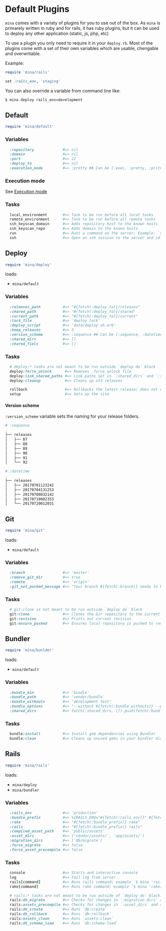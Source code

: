 # Default Plugins

`mina` comes with a variaty of plugins for you to use out of the box. As `mina` is primarely written in ruby and for rails, it has
ruby plugins, but it can be used to deploy any other application (static, js, php, etc)

To use a plugin you only need to require it in your `deploy.rb`. Most of the plugins come with a set of their
own variables which are usable, chengable and overwritable.

Example:

``` ruby
require 'mina/rails'

set :rails_env, 'staging'
```

You can also override a variable from command line like:

``` sh
$ mina deploy rails_env=development
```

## Default

``` ruby
require 'mina/default'
```

### Variables
``` ruby
  :repository             #=> nil
  :domain                 #=> nil
  :port                   #=> 22
  :deploy_to              #=> nil
  :execution_mode         #=> :pretty ## Can be [:exec, :pretty, :pritner, :system]
```

### Execution mode
See [Execution mode](how_mina_works.md#execution-modes-runners)

### Tasks
``` ruby
  local_environment       #=> Task to be run before all local tasks
  remote_environment      #=> Task to be run before all remote tasks
  ssh_keyscan_domain      #=> Adds repository host to the known hosts
  ssh_keyscan_repo        #=> Adds domain to the known hosts
  run                     #=> Runs a command on the server; Example: `$ mina 'run[rake db:migrate]'`
  ssh                     #=> Open an ssh session to the server and cd to deploy_to folder
```

## Deploy
``` ruby
require 'mina/deploy'
```

loads:
- `mina/default`

### Variables

``` ruby
  :releases_path          #=> "#{fetch(:deploy_to)}/releases"
  :shared_path            #=> "#{fetch(:deploy_to)}/shared"
  :current_path           #=> "#{fetch(:deploy_to)}/current"
  :lock_file              #=> 'deploy.lock'
  :deploy_script          #=> 'data/deploy.sh.erb'
  :keep_releases          #=> 5
  :version_scheme         #=> :sequence ## Can be [:sequence, :datetime]
  :shared_dirs            #=> []
  :shared_fiels           #=> []
```

### Tasks
``` ruby
  # deploy:* tasks are not meant to be run outside `deploy do` block
  deploy:force_unlock      #=> Removes .force_unlock file
  deploy:link_shared_paths #=> Link paths set in `:shared_dirs` and `:shared_files`
  deploy:cleanup           #=> Cleans up old releases

  rollback                 #=> Rollbacks the latest release; does not rollback database
  setup                    #=> Sets up the site
```

#### Version scheme

`:version_scheme` variable sets the naming for your release folders.

``` sh
# :sequence
.
├── releases
│   ├── 87
│   ├── 88
│   ├── 89
│   ├── 90
│   ├── 91
│   └── 92

# :datetime
.
├── releases
│   ├── 20170701123242
│   ├── 20170704131253
│   ├── 20170708032142
│   ├── 20170710082353
│   └── 20170720012031
```

## Git
``` ruby
require 'mina/git'
```
loads:
- `mina/default`

### Variables
``` ruby
  :branch                 #=> 'master'
  :remove_git_dir         #=> true
  :remote                 #=> 'origin'
  :git_not_pushed_message #=> "Your branch #{fetch(:branch)} needs to be pushed to #{fetch(:remote)} before deploying"
```

### Tasks
``` ruby
  # git:clone is not meant to be run outside `deploy do` block
  git:clone               #=> Clones the Gir repository to the current path
  git:revision            #=> Prints out current revision
  git:ensure_pushed       #=> Ensures local repository is pushed to remote
```

## Bundler
``` ruby
require 'mina/bunlder'
```
loads:
- `mina/default`

### Variables
``` ruby
  :bundle_bin             #=> 'bundle'
  :bundle_path            #=> 'vendor/bundle'
  :bundle_withouts        #=> 'development test'
  :bundle_options         #=> "--without #{fetch(:bundle_withouts)} --path "#{fetch(:bundle_path)}" --deployment"
  :shared_dirs            #=> fetch(:shared_dirs, []).push(fetch(:bundle_path)) ## Add `bundle_path` to `shared_dirs`
```

### Tasks

``` ruby
  bundle:install          #=> Install gem dependencies using Bundler
  bundle:clean            #=> Cleans up unused gems in your bundler directory
```

## Rails
``` ruby
require 'mina/rails'
```
loads:
- `mina/deploy`
- `mina/bundler`

### Variables
``` ruby
  :rails_env              #=> 'production'
  :bundle_prefix          #=> %{RAILS_ENV="#{fetch(:rails_env)}" #{fetch(:bundle_bin)} exec}
  :rake                   #=> "#{fetch(:bundle_prefix)} rake"
  :rails                  #=> "#{fetch(:bundle_prefix)} rails"
  :compiled_asset_path    #=> 'public/assets'
  :asset_dirs             #=> ['vendor/assets/', 'app/assets/']
  :migration_dirs         #=> ['db/migrate']
  :force_migrate          #=> false
  :force_asset_precompile #=> false
```

### Tasks
``` ruby
  console                 #=> Starts and interactive console
  log                     #=> Tail log from server
  rails[command]          #=> Runs rails command; example `$ mina 'rails[console]'`
  rake[command]           #=> Runs rake command; example `$ mina 'rake[db:migrate]'`

  # rails:* tasks are not meant to be run outside of `deploy do` block. Please use the tasks above.
  rails:db_migrate        #=> Checks for changes in `:migration_dirs` and runs `db:migrate` if needed. Can be forced with `:force_migrate` variable
  rails:assets_precompile #=> Checks for changes in `:asset_dirs` and runs `assets:precomile` if needed. Can be fored with `:force_asset_precompile` variable
  rails:db_create         #=> Runs `db:create`
  rails:db_rollback       #=> Runs `db:rollback`
  rails:assets_clean      #=> Runs `assets:clean`
  rails:db_schema_load    #=> Runs `db:schema:load`
```
